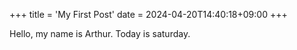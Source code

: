+++
title = 'My First Post'
date = 2024-04-20T14:40:18+09:00
+++

Hello, my name is Arthur. Today is saturday.